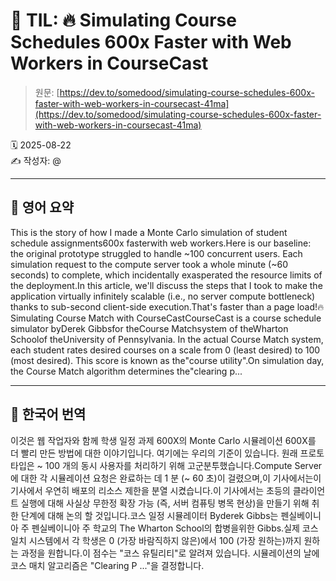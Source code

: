 # 📌 TIL: 🔥 Simulating Course Schedules 600x Faster with Web Workers in CourseCast

> 원문: [https://dev.to/somedood/simulating-course-schedules-600x-faster-with-web-workers-in-coursecast-41ma](https://dev.to/somedood/simulating-course-schedules-600x-faster-with-web-workers-in-coursecast-41ma)

🗓 2025-08-22  
✍️ 작성자: @

---

## 🔹 영어 요약

This is the story of how I made a Monte Carlo simulation of student schedule assignments600x fasterwith web workers.Here is our baseline: the original prototype struggled to handle ~100 concurrent users. Each simulation request to the compute server took a whole minute (~60 seconds) to complete, which incidentally exasperated the resource limits of the deployment.In this article, we'll discuss the steps that I took to make the application virtually infinitely scalable (i.e., no server compute bottleneck) thanks to sub-second client-side execution.That's faster than a page load!🔥Simulating Course Match with CourseCastCourseCast is a course schedule simulator byDerek Gibbsfor theCourse Matchsystem of theWharton Schoolof theUniversity of Pennsylvania. In the actual Course Match system, each student rates desired courses on a scale from 0 (least desired) to 100 (most desired). This score is known as the"course utility".On simulation day, the Course Match algorithm determines the"clearing p...

---

## 🔸 한국어 번역

이것은 웹 작업자와 함께 학생 일정 과제 600X의 Monte Carlo 시뮬레이션 600X를 더 빨리 만든 방법에 대한 이야기입니다. 여기에는 우리의 기준이 있습니다. 원래 프로토 타입은 ~ 100 개의 동시 사용자를 처리하기 위해 고군분투했습니다.Compute Server에 대한 각 시뮬레이션 요청은 완료하는 데 1 분 (~ 60 초)이 걸렸으며,이 기사에서는이 기사에서 우연히 배포의 리소스 제한을 분열 시켰습니다.이 기사에서는 초등의 클라이언트 실행에 대해 사실상 무한정 확장 가능 (즉, 서버 컴퓨팅 병목 현상)을 만들기 위해 취한 단계에 대해 논의 할 것입니다.코스 일정 시뮬레이터 Byderek Gibbs는 펜실베이니아 주 펜실베이니아 주 학교의 The Wharton School의 합병을위한 Gibbs.실제 코스 일치 시스템에서 각 학생은 0 (가장 바람직하지 않은)에서 100 (가장 원하는)까지 원하는 과정을 원합니다.이 점수는 "코스 유틸리티"로 알려져 있습니다. 시뮬레이션의 날에 코스 매치 알고리즘은 "Clearing P ..."을 결정합니다.
